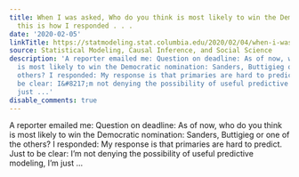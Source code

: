 ```yaml
---
title: When I was asked, Who do you think is most likely to win the Democratic nomination?,
  this is how I responded . . .
date: '2020-02-05'
linkTitle: https://statmodeling.stat.columbia.edu/2020/02/04/when-i-was-asked-who-do-you-think-is-most-likely-to-win-the-democratic-nomination-this-is-how-i-responded/
source: Statistical Modeling, Causal Inference, and Social Science
description: 'A reporter emailed me: Question on deadline: As of now, who do you think
  is most likely to win the Democratic nomination: Sanders, Buttigieg or one of the
  others? I responded: My response is that primaries are hard to predict. Just to
  be clear: I&#8217;m not denying the possibility of useful predictive modeling, I&#8217;m
  just ...'
disable_comments: true
---
```

A reporter emailed me: Question on deadline: As of now, who do you think is most likely to win the Democratic nomination: Sanders, Buttigieg or one of the others? I responded: My response is that primaries are hard to predict. Just to be clear: I&#8217;m not denying the possibility of useful predictive modeling, I&#8217;m just ...
